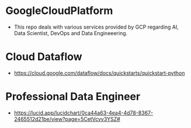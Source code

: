 # GoogleCloudPlatform

* This repo deals with various services provided by GCP regarding AI, Data Scientist, DevOps and Data Engineeering.

# Cloud Dataflow

* https://cloud.google.com/dataflow/docs/quickstarts/quickstart-python

# Professional Data Engineer

* https://lucid.app/lucidchart/0ca44a63-4ea4-4d78-8367-2465512d21be/view?page=5CetVcvv3YSZ#
